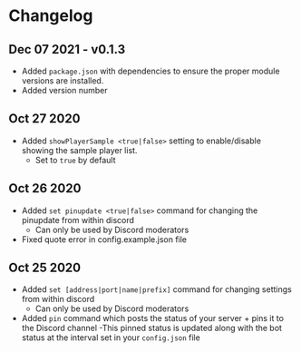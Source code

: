 # Changelog
## Dec 07 2021 - v0.1.3
- Added `package.json` with dependencies to ensure the proper module versions are installed.
- Added version number

## Oct 27 2020
- Added `showPlayerSample <true|false>` setting to enable/disable showing the sample player list.
  - Set to `true` by default

## Oct 26 2020
- Added `set pinupdate <true|false>` command for changing the pinupdate from within discord
  - Can only be used by Discord moderators
- Fixed quote error in config.example.json file

## Oct 25 2020
- Added `set [address|port|name|prefix]` command for changing settings from within discord
  - Can only be used by Discord moderators
- Added `pin` command which posts the status of your server + pins it to the Discord channel
  -This pinned status is updated along with the bot status at the interval set in your `config.json` file
